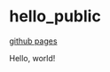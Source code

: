 # hello_public

[github pages](https://marlborough-school.github.io/hello_public/)



Hello, world!


